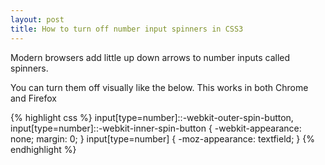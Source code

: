 ```yaml
---
layout: post
title: How to turn off number input spinners in CSS3
---
```

Modern browsers add little up down arrows to number inputs called spinners.

You can turn them off visually like the below. This works in both Chrome and Firefox

{% highlight css %}
input[type=number]::-webkit-outer-spin-button,
input[type=number]::-webkit-inner-spin-button {
  -webkit-appearance: none;
  margin: 0;
}
input[type=number] {
  -moz-appearance: textfield;
}
{% endhighlight %}

